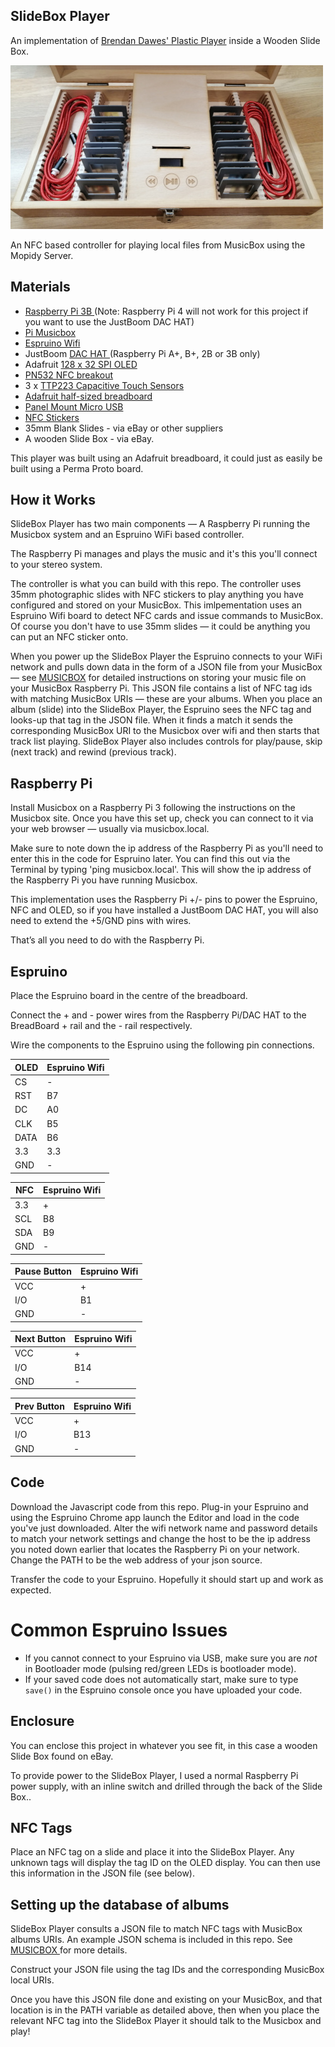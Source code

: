 SlideBox Player
---------------

An implementation of [Brendan Dawes' Plastic Player](https://github.com/brendandawes/PlasticPlayer) inside a Wooden Slide Box.

![Image of SlideBox Player](slideboxplayer.jpg?raw=true)

An NFC based controller for playing local files from MusicBox using the Mopidy Server.

Materials
---------

* [ Raspberry Pi 3B ](http://raspberrypi.org) (Note: Raspberry Pi 4 will not work for this project if you want to use the JustBoom DAC HAT)
* [ Pi Musicbox ](http://www.pimusicbox.com)
* [ Espruino Wifi ](https://www.espruino.com)
* JustBoom [ DAC HAT ](https://www.justboom.co/product/justboom-dac-hat/) (Raspberry Pi A+, B+, 2B or 3B only)
* Adafruit [ 128 x 32 SPI OLED ](https://www.adafruit.com/product/661)
* [ PN532 NFC breakout ](https://www.espruino.com/PN532)
* 3 x [ TTP223 Capacitive Touch Sensors ](https://www.amazon.co.uk/DollaTek-Capacitive-Settable-Self-lock-No-lock/dp/B07DK3DFR2/)
* [ Adafruit half-sized breadboard ](https://www.adafruit.com/product/64)
* [Panel Mount Micro USB](https://uk.rs-online.com/web/p/micro-usb-connectors/9125114/)
* [ NFC Stickers ](http://zipnfc.com/nfc-stickers/nfc-sticker-midas-tiny-ntag213.html)
* 35mm Blank Slides - via eBay or other suppliers
* A wooden Slide Box - via eBay.

This player was built using an Adafruit breadboard, it could just as easily be built using a Perma Proto board.

How it Works
------------

SlideBox Player has two main components — A Raspberry Pi running the Musicbox system and an Espruino WiFi based controller. 

The Raspberry Pi manages and plays the music and it's this you'll connect to your stereo system. 

The controller is what you can build with this repo. The controller uses 35mm photographic slides with NFC stickers to play anything you have configured and stored on your MusicBox. This imlpementation uses an Espruino Wifi board to detect NFC cards and issue commands to MusicBox. Of course you don't have to use 35mm slides — it could be anything you can put an NFC sticker onto.

When you power up the SlideBox Player the Espruino connects to your WiFi network and pulls down data in the form of a JSON file from your MusicBox — see [MUSICBOX](MUSICBOX.md) for detailed instructions on storing your music file on your MusicBox Raspberry Pi. This JSON file contains a list of NFC tag ids with matching MusicBox URIs — these are your albums. When you place an album (slide) into the SlideBox Player, the Espruino sees the NFC tag and looks-up that tag in the JSON file.  When it finds a match it sends the corresponding MusicBox URI to the Musicbox over wifi and then starts that track list playing. SlideBox Player also includes controls for play/pause, skip (next track) and rewind (previous track).

Raspberry Pi
------------

Install Musicbox on a Raspberry Pi 3 following the instructions on the Musicbox site. Once you have this set up, check you can connect to it via your web browser — usually via musicbox.local. 

Make sure to note down the ip address of the Raspberry Pi as you'll need to enter this in the code for Espruino later. You can find this out via the Terminal by typing 'ping musicbox.local'. This will show the ip address of the Raspberry Pi you have running Musicbox.

This implementation uses the Raspberry Pi +/- pins to power the Espruino, NFC and OLED, so if you have installed a JustBoom DAC HAT, you will also need to extend the +5/GND pins with wires.

That’s all you need to do with the Raspberry Pi. 


Espruino
--------

Place the Espruino board in the centre of the breadboard.

Connect the + and - power wires from the Raspberry Pi/DAC HAT to the BreadBoard + rail and the - rail respectively.

Wire the components to the Espruino using the following pin connections. 

| OLED | Espruino Wifi |
|------|---------------|
| CS   | -             |
| RST  | B7            |
| DC   | A0            |
| CLK  | B5            |
| DATA | B6            |
| 3.3  | 3.3           |
| GND  | -             |

| NFC  | Espruino Wifi |
|------|---------------|
| 3.3  | +             |
| SCL  | B8            |
| SDA  | B9            |
| GND  | -             |

| Pause Button | Espruino Wifi |
|--------------|---------------|
| VCC          | +             |
| I/O          | B1            |
| GND          | -             |

| Next Button | Espruino Wifi |
|-------------|---------------|
| VCC         | +             |
| I/O         | B14           |
| GND         | -             |

| Prev Button | Espruino Wifi |
|-------------|---------------|
| VCC         | +             |
| I/O         | B13           |
| GND         | -             |


Code
----

Download the Javascript code from this repo. Plug-in your Espruino and using the Espruino Chrome app launch the Editor and load in the code you've just downloaded. Alter the wifi network name and password details to match your network settings and change the host to be the ip address you noted down earlier that locates the Raspberry Pi on your network. Change the PATH to be the web address of your json source.

Transfer the code to your Espruino. Hopefully it should start up and work as expected.

Common Espruino Issues
======================

* If you cannot connect to your Espruino via USB, make sure you are _not_ in Bootloader mode (pulsing red/green LEDs is bootloader mode).
* If your saved code does not automatically start, make sure to type `save()` in the Espruino console once you have uploaded your code.

Enclosure
---------

You can enclose this project in whatever you see fit, in this case a wooden Slide Box found on eBay.

To provide power to the SlideBox Player, I used a normal Raspberry Pi power supply, with an inline switch and drilled through the back of the Slide Box..

NFC Tags
--------

Place an NFC tag on a slide and place it into the SlideBox Player. Any unknown tags will display the tag ID on the OLED display. You can then use this information in the JSON file (see below).

Setting up the database of albums
---------------------------------

SlideBox Player consults a JSON file to match NFC tags with MusicBox albums URIs. An example JSON schema is included in this repo. See [ MUSICBOX ](MUSICBOX.md) for more details.

Construct your JSON file using the tag IDs and the corresponding MusicBox local URIs.

Once you have this JSON file done and existing on your MusicBox, and that location is in the PATH variable as detailed above, then when you place the relevant NFC tag into the SlideBox Player it should talk to the Musicbox and play!




